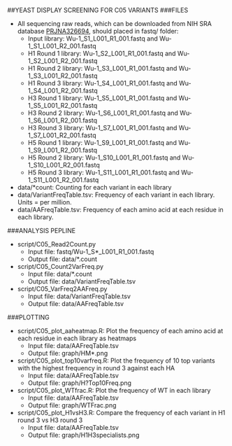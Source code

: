 ##YEAST DISPLAY SCREENING FOR C05 VARIANTS
###FILES
* All sequencing raw reads, which can be downloaded from NIH SRA database [PRJNA326694](https://www.ncbi.nlm.nih.gov/bioproject/PRJNA326694), should placed in fastq/ folder:
  * Input library: Wu-1\_S1\_L001\_R1\_001.fastq and Wu-1\_S1\_L001\_R2\_001.fastq
  * H1 Round 1 library: Wu-1\_S2\_L001\_R1\_001.fastq and Wu-1\_S2\_L001\_R2\_001.fastq
  * H1 Round 2 library: Wu-1\_S3\_L001\_R1\_001.fastq and Wu-1\_S3\_L001\_R2\_001.fastq
  * H1 Round 3 library: Wu-1\_S4\_L001\_R1\_001.fastq and Wu-1\_S4\_L001\_R2\_001.fastq
  * H3 Round 1 library: Wu-1\_S5\_L001\_R1\_001.fastq and Wu-1\_S5\_L001\_R2\_001.fastq
  * H3 Round 2 library: Wu-1\_S6\_L001\_R1\_001.fastq and Wu-1\_S6\_L001\_R2\_001.fastq
  * H3 Round 3 library: Wu-1\_S7\_L001\_R1\_001.fastq and Wu-1\_S7\_L001\_R2\_001.fastq
  * H5 Round 1 library: Wu-1\_S9\_L001\_R1\_001.fastq and Wu-1\_S9\_L001\_R2\_001.fastq
  * H5 Round 2 library: Wu-1\_S10\_L001\_R1\_001.fastq and Wu-1\_S10\_L001\_R2\_001.fastq
  * H5 Round 3 library: Wu-1\_S11\_L001\_R1\_001.fastq and Wu-1\_S11\_L001\_R2\_001.fastq
* data/\*count: Counting for each variant in each library
* data/VariantFreqTable.tsv: Frequency of each variant in each library. Units = per million.
* data/AAFreqTable.tsv: Frequency of each amino acid at each residue in each library. 

###ANALYSIS PEPLINE
* script/C05\_Read2Count.py
  * Input file: fastq/Wu-1\_S\*\_L001\_R1\_001.fastq
  * Output file: data/\*.count
* script/C05\_Count2VarFreq.py
  * Input file: data/\*.count
  * Output file: data/VariantFreqTable.tsv
* script/C05\_VarFreq2AAFreq.py
  * Input file: data/VariantFreqTable.tsv
  * Output file: data/AAFreqTable.tsv

###PLOTTING
* script/C05\_plot\_aaheatmap.R: Plot the frequency of each amino acid at each residue in each library as heatmaps
  * Input file: data/AAFreqTable.tsv
  * Output file: graph/HM\*.png
* script/C05\_plot\_top10varfreq.R: Plot the frequency of 10 top variants with the highest frequency in round 3 against each HA
  * Input file: data/AAFreqTable.tsv
  * Output file: graph/H?Top10Freq.png
* script/C05\_plot\_WTfrac.R: Plot the frequency of WT in each library 
  * Input file: data/AAFreqTable.tsv
  * Output file: graph/WTFrac.png
* script/C05\_plot\_H1vsH3.R: Compare the frequency of each variant in H1 round 3 vs H3 round 3
  * Input file: data/AAFreqTable.tsv
  * Output file: graph/H1H3specialists.png
